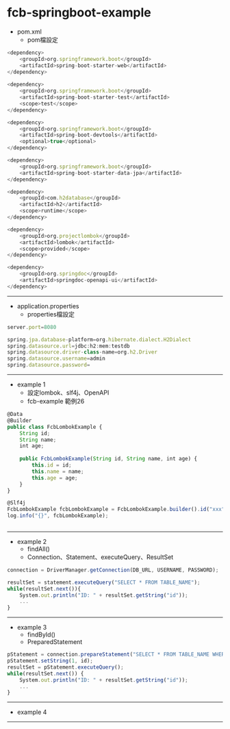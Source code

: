 # fcb-springboot-example
* pom.xml
  * pom檔設定
```js
<dependency>
    <groupId>org.springframework.boot</groupId>
    <artifactId>spring-boot-starter-web</artifactId>
</dependency>
    
<dependency>
    <groupId>org.springframework.boot</groupId>
    <artifactId>spring-boot-starter-test</artifactId>
    <scope>test</scope>
</dependency>

<dependency>
    <groupId>org.springframework.boot</groupId>
    <artifactId>spring-boot-devtools</artifactId>
    <optional>true</optional>
</dependency>

<dependency>
    <groupId>org.springframework.boot</groupId>
    <artifactId>spring-boot-starter-data-jpa</artifactId>
</dependency>

<dependency>
    <groupId>com.h2database</groupId>
    <artifactId>h2</artifactId>
    <scope>runtime</scope>
</dependency>

<dependency>
    <groupId>org.projectlombok</groupId>
    <artifactId>lombok</artifactId>
    <scope>provided</scope>
</dependency>

<dependency>
    <groupId>org.springdoc</groupId>
    <artifactId>springdoc-openapi-ui</artifactId>
</dependency>
```
*** 
* application.properties
  * properties檔設定
```js
server.port=8080
```
```js
spring.jpa.database-platform=org.hibernate.dialect.H2Dialect
spring.datasource.url=jdbc:h2:mem:testdb
spring.datasource.driver-class-name=org.h2.Driver
spring.datasource.username=admin
spring.datasource.password=
```
***
* example 1
  * 設定lombok、slf4j、OpenAPI
  * fcb-example 範例26
```js
@Data
@Builder
public class FcbLombokExample {
    String id;
    String name;
    int age;
    
    public FcbLombokExample(String id, String name, int age) {
        this.id = id;
        this.name = name;
        this.age = age;
    }
}

@Slf4j
FcbLombokExample fcbLombokExample = FcbLombokExample.builder().id("xxx").name("xxx").age(18).build();
log.info("{}", fcbLombokExample);
               
```
***
* example 2
  * findAll()
  * Connection、Statement、executeQuery、ResultSet
```js
connection = DriverManager.getConnection(DB_URL, USERNAME, PASSWORD);

resultSet = statement.executeQuery("SELECT * FROM TABLE_NAME");
while(resultSet.next()){
    System.out.println("ID: " + resultSet.getString("id"));
    ...
}
```
*** 
* example 3
  * findById() 
  * PreparedStatement
```js
pStatement = connection.prepareStatement("SELECT * FROM TABLE_NAME WHERE col = ?);
pStatement.setString(1, id);
resultSet = pStatement.executeQuery();
while(resultSet.next()) {
    System.out.println("ID: " + resultSet.getString("id"));
    ...
}
```
*** 
* example 4 
*** 
